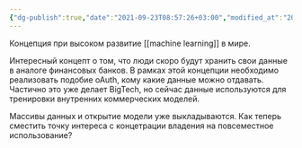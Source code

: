 ```yaml
---
{"dg-publish":true,"date":"2021-09-23T08:57:26+03:00","modified_at":"2022-05-27T20:53:04+03:00","permalink":"/bank-dannyh/","dgHomeLink":false,"dgPassFrontmatter":true}
---
```



Концепция при высоком развитие [[machine learning]] в мире.

Интересный концепт о том, что люди скоро будут хранить свои данные в аналоге финансовых банков. В рамках этой концепции необходимо реализовать подобие oAuth, кому какие данные можно отдавать. Частично это уже делает BigTech, но сейчас данные используются для тренировки внутренних коммерческих моделей.

Массивы данных и открытие модели уже выкладываются. Как теперь сместить точку интереса с концетрации владения на повсеместное использование?
